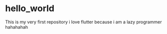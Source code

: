 # hello_world
This is my very first repository
i love flutter because i am a lazy programmer hahahahah

